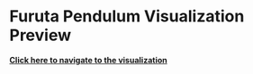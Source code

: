 # Furuta Pendulum Visualization Preview

**[Click here to navigate to the visualization](https://a-sr.github.io/furuta-pendulum/visualization.html?load=https://a-sr.github.io/furuta-pendulum/pendulum-example.csv)**